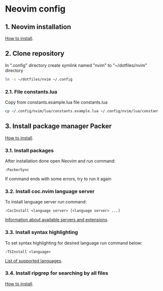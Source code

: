 # Neovim config

## 1. Neovim installation

[How to install](https://github.com/neovim/neovim/wiki/Installing-Neovim).

## 2. Clone repository

In ".config" directory create symlink named "nvim" to "~/dotfiles/nvim" directory

```sh
ln -s ~/dotfiles/nvim ~/.config
```

### 2.1. File constants.lua

Copy from constants.example.lua file constants.lua

```sh
cp ~/.config/nvim/lua/constants.example.lua ~/.config/nvim/lua/constants.lua
```

## 3. Install package manager Packer

[How to install](https://github.com/wbthomason/packer.nvim#quickstart).

### 3.1. Install packages

After installation done open Neovim and run command:

```
:PackerSync
```

If command ends with some errors, try to run it again

### 3.2. Install coc.nvim language server

To install language server run command:

```
:CocInstall <language server> [<language server> ...]
```

[Information about available servers and extensions](https://github.com/neoclide/coc.nvim/wiki/Insntall-coc.nvim#install-extensions-for-programming-languages-you-use-daily).

### 3.3. Install syntax highlighting

To set syntax highlighting for desired language run command below:

```
:TSInstall <language>
```

[List of supported languages](https://github.com/nvim-treesitter/nvim-treesitter#supported-languages).

### 3.4. Install ripgrep for searching by all files

[How to install](https://github.com/BurntSushi/ripgrep#installation).
